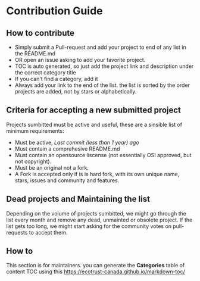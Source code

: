 # Contribution Guide

## How to contribute

- Simply submit a Pull-request and add your project to end of any list in the README.md
- OR open an issue asking to add your favorite project.
- TOC is auto generated, so just add the project link and description under the correct category title
- If you can't find a category, add it
- Always add your link to the end of the list. the list is sorted by the order projects are added, not by stars or alphabetically.

## Criteria for accepting a new submitted project

Projects sumbitted must be active and useful, these are a sinsible list of minimum requirements:
- Must be active, *Last commit (less than 1 year) ago*
- Must contain a comprehesive README.md
- Must contain an opensource liscense (not essentially OSI approved, but not copyright).
- Must be an original not a fork.
- A Fork is accepted only if is is hard fork, with its own unique name, stars, issues and community and features.

## Dead projects and Maintaining the list

Depending on the volume of projects sumbitted, we might go through the list every month and remove any dead, unmainted or obsolete project.
If the list gets too long, we might start asking for the community votes on pull-requests to accept them.

## How to

This section is for maintainers. you can generate the **Categories** table of content TOC using this https://ecotrust-canada.github.io/markdown-toc/
